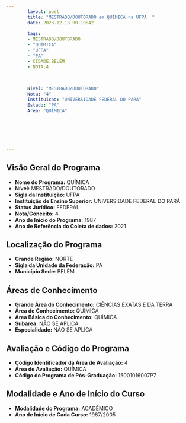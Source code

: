 ```yaml
---
        layout: post
        title: "MESTRADO/DOUTORADO em QUÍMICA na UFPA  "
        date: 2023-12-18 00:10:42
     
        tags:
        - MESTRADO/DOUTORADO
        - "QUÍMICA"
        - "UFPA"
        - "PA"
        - CIDADE:BELÉM
        - NOTA:4
        
       

        Nivel: "MESTRADO/DOUTORADO"
        Nota: "4"
        Instituicao: "UNIVERSIDADE FEDERAL DO PARÁ"
        Estado: "PA"
        Area: "QUÍMICA"
        
        
        
        
        
        
---
```

## Visão Geral do Programa
- **Nome do Programa:** QUÍMICA
- **Nível:** MESTRADO/DOUTORADO
- **Sigla da Instituição:** UFPA
- **Instituição de Ensino Superior:** UNIVERSIDADE FEDERAL DO PARÁ
- **Status Jurídico:** FEDERAL
- **Nota/Conceito:** 4
- **Ano de Início do Programa:** 1987
- **Ano de Referência do Coleta de dados:** 2021

## Localização do Programa
- **Grande Região:** NORTE
- **Sigla da Unidade da Federação:** PA
- **Município Sede:** BELÉM

## Áreas de Conhecimento
- **Grande Área do Conhecimento:** CIÊNCIAS EXATAS E DA TERRA
- **Área de Conhecimento:** QUÍMICA
- **Área Básica do Conhecimento:** QUÍMICA
- **Subárea:** NÃO SE APLICA
- **Especialidade:** NÃO SE APLICA

## Avaliação e Código do Programa
- **Código Identificador da Área de Avaliação:** 4
- **Área de Avaliação:** QUÍMICA
- **Código do Programa de Pós-Graduação:** 15001016007P7


## Modalidade e Ano de Início do Curso
- **Modalidade do Programa:** ACADÊMICO
- **Ano de Início de Cada Curso:** 1987/2005
